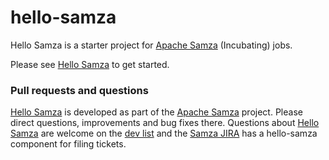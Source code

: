 hello-samza
===========

Hello Samza is a starter project for [Apache Samza](http://samza.incubator.apache.org/) (Incubating) jobs.

Please see [Hello Samza](http://samza.incubator.apache.org/startup/hello-samza/0.8/) to get started.

### Pull requests and questions

[Hello Samza](http://samza.incubator.apache.org/startup/hello-samza/0.8/) is developed as part of the [Apache Samza](http://samza.incubator.apache.org) project. Please direct questions, improvements and bug fixes there.  Questions about [Hello Samza](http://samza.incubator.apache.org/startup/hello-samza/0.8/) are welcome on the [dev list](http://samza.incubator.apache.org/community/mailing-lists.html) and the [Samza JIRA](https://issues.apache.org/jira/browse/SAMZA) has a hello-samza component for filing tickets.
